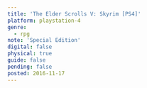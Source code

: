 ```yaml
---
title: 'The Elder Scrolls V: Skyrim [PS4]'
platform: playstation-4
genre:
  - rpg
note: 'Special Edition'
digital: false
physical: true
guide: false
pending: false
posted: 2016-11-17
---
```


